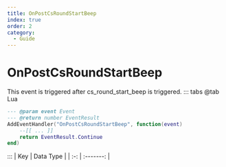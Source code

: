 ```yaml
---
title: OnPostCsRoundStartBeep
index: true
order: 2
category:
  - Guide
---
```


# OnPostCsRoundStartBeep
This event is triggered after cs_round_start_beep is triggered.
::: tabs
@tab Lua
```lua
--- @param event Event
--- @return number EventResult
AddEventHandler("OnPostCsRoundStartBeep", function(event)
    --[[ ... ]]
    return EventResult.Continue
end)
```

:::
| Key | Data Type |
| :-: | :-------: |